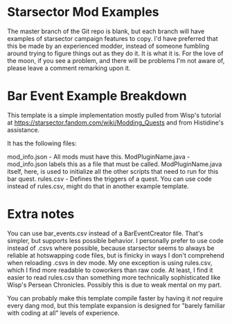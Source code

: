 # Starsector Mod Examples

The master branch of the Git repo is blank, but each branch will have examples of starsector campaign features to copy. I'd have preferred that this be made by an experienced modder, instead of someone fumbling around trying to figure things out as they do it. It is what it is. For the love of the moon, if you see a problem, and there will be problems I'm not aware of, please leave a comment remarking upon it.

# Bar Event Example Breakdown

This template is a simple implementation mostly pulled from Wisp's tutorial at https://starsector.fandom.com/wiki/Modding_Quests and from Histidine's assistance.

It has the following files:

mod_info.json - All mods must have this.
ModPluginName.java - mod_info.json labels this as a file that must be called. ModPluginName.java itself, here, is used to initialize all the other scripts that need to run for this bar quest. 
rules.csv - Defines the triggers of a quest. You can use code instead of rules.csv, might do that in another example template.



# Extra notes

You can use bar_events.csv instead of a BarEventCreator file. That's simpler, but supports less possible behavior. I personally prefer to use code instead of .csvs where possible, because starsector seems to always be reliable at hotswapping code files, but is finicky in ways I don't comprehend when reloading .csvs in dev mode. My one exception is using rules.csv, which I find more readable to coworkers than raw code. At least, I find it easier to read rules.csv than something more technically sophisticated like Wisp's Persean Chronicles. Possibly this is due to weak mental on my part.

You can probably make this template compile faster by having it *not* require every dang mod, but this template expansion is designed for "barely familiar with coding at all" levels of experience. 






